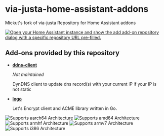 # via-justa-home-assistant-addons
Mickut's fork of via-justa Repository for Home Assistant addons

[![Open your Home Assistant instance and show the add add-on repository dialog with a specific repository URL pre-filled.](https://my.home-assistant.io/badges/supervisor_add_addon_repository.svg)](https://my.home-assistant.io/redirect/supervisor_add_addon_repository/?repository_url=https%3A%2F%2Fgithub.com%mickut%2Fvia-justa-home-assistant-addons)

## Add-ons provided by this repository

-  **[ddns-client](./ddns-client/README.md)**

    *Not maintained*
    
    DynDNS client to update dns record(s) with your current IP if your IP is not static 

- **[lego](./lego/README.md)**

    Let's Encrypt client and ACME library written in Go.

![Supports aarch64 Architecture][aarch64-shield]
![Supports amd64 Architecture][amd64-shield]
![Supports armhf Architecture][armhf-shield]
![Supports armv7 Architecture][armv7-shield]
![Supports i386 Architecture][i386-shield]

[aarch64-shield]: https://img.shields.io/badge/aarch64-yes-green.svg
[amd64-shield]: https://img.shields.io/badge/amd64-yes-green.svg
[armhf-shield]: https://img.shields.io/badge/armhf-yes-green.svg
[armv7-shield]: https://img.shields.io/badge/armv7-yes-green.svg
[i386-shield]: https://img.shields.io/badge/i386-yes-green.svg